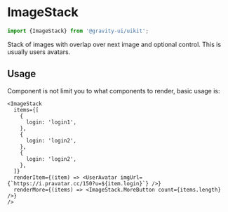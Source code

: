 <!--GITHUB_BLOCK-->

# ImageStack

<!--/GITHUB_BLOCK-->

```ts
import {ImageStack} from '@gravity-ui/uikit';
```

Stack of images with overlap over next image and optional control. This is usually users avatars.

## Usage

Component is not limit you to what components to render, basic usage is:

<!--GITHUB_BLOCK-->

```tsx
<ImageStack
  items={[
    {
      login: 'login1',
    },
    {
      login: 'login2',
    },
    {
      login: 'login2',
    },
  ]}
  renderItem={(item) => <UserAvatar imgUrl={`https://i.pravatar.cc/150?u=${item.login}`} />}
  renderMore={(items) => <ImageStack.MoreButton count={items.length} />}
/>
```

<!--/GITHUB_BLOCK-->
